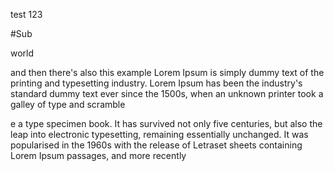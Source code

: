 


test 123

#Sub

<!-- [SAMPLE_CODE subscribe_to_events] --> 


world

and then there's also this example
Lorem Ipsum is simply dummy text of the printing and typesetting industry. Lorem Ipsum has been the industry's standard dummy text ever since the 1500s, when an unknown printer took a galley of type and scramble

<!-- [SAMPLE_CODE emit_particles_on_click]-->


e a type specimen book. It has survived not only five centuries, but also the leap into electronic typesetting, remaining essentially unchanged. It was popularised in the 1960s with the release of Letraset sheets containing Lorem Ipsum passages, and more recently 